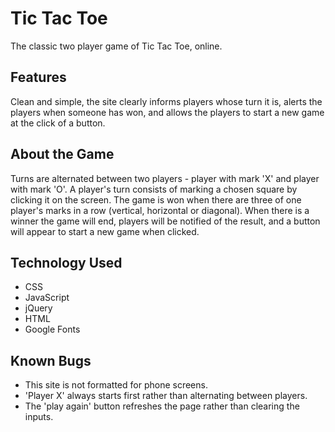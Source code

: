 # Tic Tac Toe
The classic two player game of Tic Tac Toe, online. 

## Features 
Clean and simple, the site clearly informs players whose turn it is, alerts the players when someone has won, and allows the players to start a new game at the click of a button. 

## About the Game
Turns are alternated between two players - player with mark 'X' and player with mark 'O'. A player's turn consists of marking a chosen square by clicking it on the screen. The game is won when there are three of one player's marks in a row (vertical, horizontal or diagonal). When there is a winner the game will end, players will be notified of the result, and a button will appear to start a new game when clicked. 

## Technology Used 
- CSS
- JavaScript
- jQuery 
- HTML
- Google Fonts

## Known Bugs 
- This site is not formatted for phone screens. 
- 'Player X' always starts first rather than alternating between players.
- The 'play again' button refreshes the page rather than clearing the inputs. 